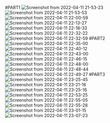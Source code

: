 #PART1
![Screenshot from 2022-04-11 21-53-23](https://user-images.githubusercontent.com/89218548/162826345-14823b9a-c8b4-4317-8ca2-861359a2ae98.png)
![Screenshot from 2022-04-11 21-53-53](https://user-images.githubusercontent.com/89218548/162826351-29cd7b31-c359-40b1-a70a-72d9970c723c.png)
![Screenshot from 2022-04-11 22-00-59](https://user-images.githubusercontent.com/89218548/162826354-92ab3a55-0b3b-4b27-8459-d7db496716f5.png)
![Screenshot from 2022-04-11 22-13-27](https://user-images.githubusercontent.com/89218548/162826356-2e96bd64-a5ea-4f89-9c8e-8957688a6c2b.png)
![Screenshot from 2022-04-11 22-18-33](https://user-images.githubusercontent.com/89218548/162826359-45e805db-a70d-472d-a45a-255a5e4eb934.png)
![Screenshot from 2022-04-11 22-32-22](https://user-images.githubusercontent.com/89218548/162826360-22aee42c-8f56-4f66-8bf0-145fa1d3c6cd.png)
![Screenshot from 2022-04-11 22-32-59](https://user-images.githubusercontent.com/89218548/162826362-233b67cf-c317-414b-ad47-6463127858c3.png)
#PART2
![Screenshot from 2022-04-11 22-35-00](https://user-images.githubusercontent.com/89218548/162826702-f056579c-9ab4-4ea1-b78d-3b18ed70cb5d.png)
![Screenshot from 2022-04-11 22-40-12](https://user-images.githubusercontent.com/89218548/162826708-0ff5e874-6b17-4e30-8ba0-359206bcc2b7.png)
![Screenshot from 2022-04-11 22-43-00](https://user-images.githubusercontent.com/89218548/162826712-94d6fb13-8b3b-4ed4-a606-1338e81bbbc8.png)
![Screenshot from 2022-04-11 22-46-15](https://user-images.githubusercontent.com/89218548/162826713-8d7a153f-9d87-4def-8079-93c5b92fa18e.png)
![Screenshot from 2022-04-11 22-48-00](https://user-images.githubusercontent.com/89218548/162826717-ef2a7167-704f-4292-8f4a-ab2933e03f52.png)
![Screenshot from 2022-04-11 22-48-44](https://user-images.githubusercontent.com/89218548/162826719-38315ea9-a0b0-481f-93b7-d4921b5fed0f.png)
![Screenshot from 2022-04-11 22-49-27](https://user-images.githubusercontent.com/89218548/162826722-dfd34064-427a-4a5b-945b-42a0165a49b1.png)
#PART3
![Screenshot from 2022-04-11 23-25-45](https://user-images.githubusercontent.com/89218548/162826788-916fea76-8a75-4e6f-a449-ddd10d3f8071.png)
![Screenshot from 2022-04-11 23-21-16](https://user-images.githubusercontent.com/89218548/162826783-2c5adf6c-9239-4e5c-8b32-41da013fbbd1.png)
![Screenshot from 2022-04-11 23-25-16](https://user-images.githubusercontent.com/89218548/162826785-72a90f85-4670-40d4-8126-ef23dd9f6048.png)
![Screenshot from 2022-04-11 22-53-25](https://user-images.githubusercontent.com/89218548/162826769-abc12231-d37a-43e5-9caa-5c0a96ddb443.png)
![Screenshot from 2022-04-11 22-55-05](https://user-images.githubusercontent.com/89218548/162826774-c630d35c-4059-4320-8c9a-8b9c657526df.png)
![Screenshot from 2022-04-11 22-55-28](https://user-images.githubusercontent.com/89218548/162826776-0e153a14-fbc3-437e-95c7-fc52e4d124b6.png)
![Screenshot from 2022-04-11 23-01-15](https://user-images.githubusercontent.com/89218548/162826779-75e84893-1773-4469-bda8-785e515f32df.png)
![Screenshot from 2022-04-11 23-07-23](https://user-images.githubusercontent.com/89218548/162826780-dc654ba1-9209-4d17-841e-b34dbead1f0b.png)
